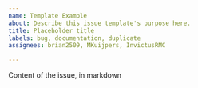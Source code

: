 ```yaml
---
name: Template Example
about: Describe this issue template's purpose here.
title: Placeholder title
labels: bug, documentation, duplicate
assignees: brian2509, MKuijpers, InvictusRMC

---
```


Content of the issue, in markdown
